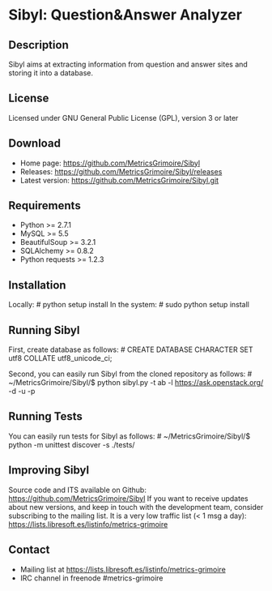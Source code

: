 Sibyl: Question&Answer Analyzer
===============================

## Description

Sibyl aims at extracting information from question and answer sites and storing
it into a database.

## License

Licensed under GNU General Public License (GPL), version 3 or later

## Download

* Home page: https://github.com/MetricsGrimoire/Sibyl
* Releases: https://github.com/MetricsGrimoire/Sibyl/releases
* Latest version: https://github.com/MetricsGrimoire/Sibyl.git


## Requirements

* Python >= 2.7.1
* MySQL >= 5.5
* BeautifulSoup >= 3.2.1
* SQLAlchemy >= 0.8.2
* Python requests >= 1.2.3

## Installation

Locally:
    # python setup install
In the system:
    # sudo python setup install

## Running Sibyl

First, create database as follows:
    # CREATE DATABASE <databasename> CHARACTER SET utf8 COLLATE utf8_unicode_ci;

Second, you can easily run Sibyl from the cloned repository as follows:
    # ~/MetricsGrimoire/Sibyl/$ python sibyl.py -t ab -l https://ask.openstack.org/ -d <databasename> -u <dbuser> -p <dbpassword>


## Running Tests

You can easily run tests for Sibyl as follows:
    # ~/MetricsGrimoire/Sibyl/$ python -m unittest discover  -s ./tests/


## Improving Sibyl

Source code and ITS available on Github: https://github.com/MetricsGrimoire/Sibyl
If you want to receive updates about new versions, and keep in touch with the development team, consider subscribing to the mailing list.
It is a very low traffic list (< 1 msg a day): https://lists.libresoft.es/listinfo/metrics-grimoire


## Contact

* Mailing list at https://lists.libresoft.es/listinfo/metrics-grimoire
* IRC channel in freenode #metrics-grimoire

